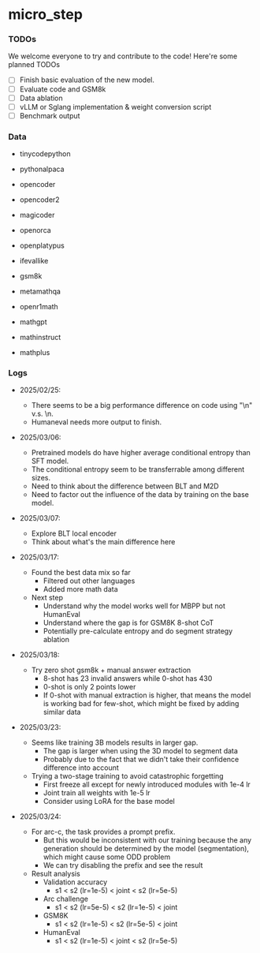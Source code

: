 # micro_step

### TODOs
We welcome everyone to try and contribute to the code! Here're some planned TODOs
- [ ] Finish basic evaluation of the new model. 
- [ ] Evaluate code and GSM8k
- [ ] Data ablation
- [ ] vLLM or Sglang implementation & weight conversion script
- [ ] Benchmark output

### Data
* tinycodepython
* pythonalpaca
* opencoder
* opencoder2
* magicoder

* openorca
* openplatypus
* ifevallike
* gsm8k

* metamathqa
* openr1math
* mathgpt
* mathinstruct
* mathplus

### Logs
- 2025/02/25: 
    * There seems to be a big performance difference on code using "\n" v.s. \n. 
    * Humaneval needs more output to finish. 

- 2025/03/06:
    * Pretrained models do have higher average conditional entropy than SFT model. 
    * The conditional entropy seem to be transferrable among different sizes. 
    * Need to think about the difference between BLT and M2D
    * Need to factor out the influence of the data by training on the base model. 

- 2025/03/07:
    * Explore BLT local encoder
    * Think about what's the main difference here

- 2025/03/17:
    * Found the best data mix so far
        - Filtered out other languages
        - Added more math data
    * Next step
        - Understand why the model works well for MBPP but not HumanEval
        - Understand where the gap is for GSM8K 8-shot CoT
        - Potentially pre-calculate entropy and do segment strategy ablation
- 2025/03/18:
    * Try zero shot gsm8k + manual answer extraction
        - 8-shot has 23 invalid answers while 0-shot has 430
        - 0-shot is only 2 points lower
        - If 0-shot with manual extraction is higher, that means the model is working bad for few-shot, which might be fixed by adding similar data
- 2025/03/23:
    * Seems like training 3B models results in larger gap.
        - The gap is larger when using the 3D model to segment data
        - Probably due to the fact that we didn't take their confidence difference into account
    * Trying a two-stage training to avoid catastrophic forgetting
        - First freeze all except for newly introduced modules with 1e-4 lr
        - Joint train all weights with 1e-5 lr
        - Consider using LoRA for the base model
- 2025/03/24:
    * For arc-c, the task provides a prompt prefix.
        - But this would be inconsistent with our training because the any generation should be determined by the model (segmentation), which might cause some ODD problem
        - We can try disabling the prefix and see the result
    * Result analysis
        - Validation accuracy
            * s1 < s2 (lr=1e-5) < joint < s2 (lr=5e-5)
        - Arc challenge
            * s1 < s2 (lr=5e-5) < s2 (lr=1e-5) < joint
        - GSM8K
            * s1 < s2 (lr=1e-5) < s2 (lr=5e-5) < joint
        - HumanEval
            * s1 < s2 (lr=1e-5) < joint < s2 (lr=5e-5)